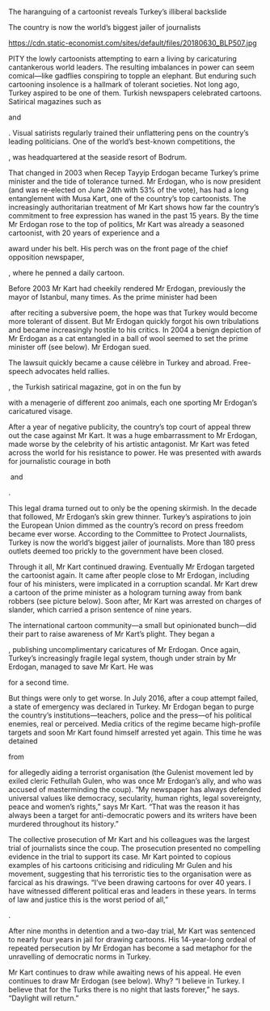 The haranguing of a cartoonist reveals Turkey’s illiberal backslide

The country is now the world’s biggest jailer of journalists

https://cdn.static-economist.com/sites/default/files/20180630_BLP507.jpg

PITY the lowly cartoonists attempting to earn a living by caricaturing cantankerous world leaders. The resulting imbalances in power can seem comical—like gadflies conspiring to topple an elephant. But enduring such cartooning insolence is a hallmark of tolerant societies. Not long ago, Turkey aspired to be one of them. Turkish newspapers celebrated cartoons. Satirical magazines such as 

 and 

 

. Visual satirists regularly trained their unflattering pens on the country’s leading politicians. One of the world’s best-known competitions, the 

, was headquartered at the seaside resort of Bodrum.

That changed in 2003 when Recep Tayyip Erdogan became Turkey’s prime minister and the tide of tolerance turned. Mr Erdogan, who is now president (and was re-elected on June 24th with 53% of the vote), has had a long entanglement with Musa Kart, one of the country’s top cartoonists. The increasingly authoritarian treatment of Mr Kart shows how far the country’s commitment to free expression has waned in the past 15 years. By the time Mr Erdogan rose to the top of politics, Mr Kart was already a seasoned cartoonist, with 20 years of experience and a 

 award under his belt. His perch was on the front page of the chief opposition newspaper, 

, where he penned a daily cartoon.

Before 2003 Mr Kart had cheekily rendered Mr Erdogan, previously the mayor of Istanbul, many times. As the prime minister had been 

 after reciting a subversive poem, the hope was that Turkey would become more tolerant of dissent. But Mr Erdogan quickly forgot his own tribulations and became increasingly hostile to his critics. In 2004 a benign depiction of Mr Erdogan as a cat entangled in a ball of wool seemed to set the prime minister off (see below). Mr Erdogan sued.

The lawsuit quickly became a cause célèbre in Turkey and abroad. Free-speech advocates held rallies. 

, the Turkish satirical magazine, got in on the fun by 

 with a menagerie of different zoo animals, each one sporting Mr Erdogan’s caricatured visage.

After a year of negative publicity, the country’s top court of appeal threw out the case against Mr Kart. It was a huge embarrassment to Mr Erdogan, made worse by the celebrity of his artistic antagonist. Mr Kart was feted across the world for his resistance to power. He was presented with awards for journalistic courage in both 

 and 

.

This legal drama turned out to only be the opening skirmish. In the decade that followed, Mr Erdogan’s skin grew thinner. Turkey’s aspirations to join the European Union dimmed as the country’s record on press freedom became ever worse. According to the Committee to Protect Journalists, Turkey is now the world’s biggest jailer of journalists. More than 180 press outlets deemed too prickly to the government have been closed.

Through it all, Mr Kart continued drawing. Eventually Mr Erdogan targeted the cartoonist again. It came after people close to Mr Erdogan, including four of his ministers, were implicated in a corruption scandal. Mr Kart drew a cartoon of the prime minister as a hologram turning away from bank robbers (see picture below). Soon after, Mr Kart was arrested on charges of slander, which carried a prison sentence of nine years. 

The international cartoon community—a small but opinionated bunch—did their part to raise awareness of Mr Kart’s plight. They began a 

, publishing uncomplimentary caricatures of Mr Erdogan. Once again, Turkey’s increasingly fragile legal system, though under strain by Mr Erdogan, managed to save Mr Kart. He was 

 for a second time.

But things were only to get worse. In July 2016, after a coup attempt failed, a state of emergency was declared in Turkey. Mr Erdogan began to purge the country’s institutions—teachers, police and the press—of his political enemies, real or perceived. Media critics of the regime became high-profile targets and soon Mr Kart found himself arrested yet again. This time he was detained 

 from 

 for allegedly aiding a terrorist organisation (the Gulenist movement led by exiled cleric Fethullah Gulen, who was once Mr Erdogan’s ally, and who was accused of masterminding the coup). “My newspaper has always defended universal values like democracy, secularity, human rights, legal sovereignty, peace and women’s rights,” says Mr Kart. “That was the reason it has always been a target for anti-democratic powers and its writers have been murdered throughout its history.”

The collective prosecution of Mr Kart and his colleagues was the largest trial of journalists since the coup. The prosecution presented no compelling evidence in the trial to support its case. Mr Kart pointed to copious examples of his cartoons criticising and ridiculing Mr Gulen and his movement, suggesting that his terroristic ties to the organisation were as farcical as his drawings. “I’ve been drawing cartoons for over 40 years. I have witnessed different political eras and leaders in these years. In terms of law and justice this is the worst period of all,” 

.

After nine months in detention and a two-day trial, Mr Kart was sentenced to nearly four years in jail for drawing cartoons. His 14-year-long ordeal of repeated persecution by Mr Erdogan has become a sad metaphor for the unravelling of democratic norms in Turkey. 

Mr Kart continues to draw while awaiting news of his appeal. He even continues to draw Mr Erdogan (see below). Why? “I believe in Turkey. I believe that for the Turks there is no night that lasts forever,” he says. “Daylight will return.”